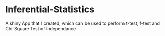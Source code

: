 # Inferential-Statistics
A shiny App that I created, which can be used to perform t-test, f-test and Chi-Square Test of Independance
